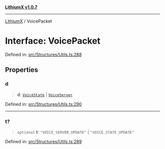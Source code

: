 [**LithiumX v1.0.7**](README.md)

***

[LithiumX](globals.md) / VoicePacket

# Interface: VoicePacket

Defined in: [src/Structures/Utils.ts:288](https://github.com/anantix-network/LithiumX/blob/720bc1bb802e250a8740a01a0f217198cffacb28/src/Structures/Utils.ts#L288)

## Properties

### d

> **d**: [`VoiceState`](interfaces\VoiceState.md) \| [`VoiceServer`](interfaces\VoiceServer.md)

Defined in: [src/Structures/Utils.ts:290](https://github.com/anantix-network/LithiumX/blob/720bc1bb802e250a8740a01a0f217198cffacb28/src/Structures/Utils.ts#L290)

***

### t?

> `optional` **t**: `"VOICE_SERVER_UPDATE"` \| `"VOICE_STATE_UPDATE"`

Defined in: [src/Structures/Utils.ts:289](https://github.com/anantix-network/LithiumX/blob/720bc1bb802e250a8740a01a0f217198cffacb28/src/Structures/Utils.ts#L289)
